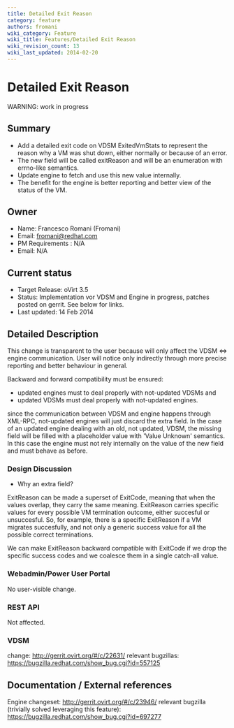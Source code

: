 ```yaml
---
title: Detailed Exit Reason
category: feature
authors: fromani
wiki_category: Feature
wiki_title: Features/Detailed Exit Reason
wiki_revision_count: 13
wiki_last_updated: 2014-02-20
---
```


# Detailed Exit Reason

WARNING: work in progress

## Summary

*   Add a detailed exit code on VDSM ExitedVmStats to represent the reason why a VM was shut down, either normally or because of an error.
*   The new field will be called exitReason and will be an enumeration with errno-like semantics.
*   Update engine to fetch and use this new value internally.
*   The benefit for the engine is better reporting and better view of the status of the VM.

## Owner

*   Name: Francesco Romani (Fromani)
*   Email: <fromani@redhat.com>
*   PM Requirements : N/A
*   Email: N/A

## Current status

*   Target Release: oVirt 3.5
*   Status: Implementation vor VDSM and Engine in progress, patches posted on gerrit. See below for links.
*   Last updated: 14 Feb 2014

## Detailed Description

This change is transparent to the user because will only affect the VDSM <=> engine communication. User will notice only indirectly through more precise reporting and better behaviour in general.

Backward and forward compatibility must be ensured:

*   updated engines must to deal properly with not-updated VDSMs and
*   updated VDSMs must deal properly with not-updated engines.

since the communication between VDSM and engine happens through XML-RPC, not-updated engines will just discard the extra field. In the case of an updated engine dealing with an old, not updated, VDSM, the missing field will be filled with a placeholder value with 'Value Unknown' semantics. In this case the engine must not rely internally on the value of the new field and must behave as before.

### Design Discussion

*   Why an extra field?

ExitReason can be made a superset of ExitCode, meaning that when the values overlap, they carry the same meaning. ExitReason carries specific values for every possible VM termination outcome, either succesful or unsuccesful. So, for example, there is a specific ExitReason if a VM migrates succesfully, and not only a generic success value for all the possible correct terminations.

We can make ExitReason backward compatible with ExitCode if we drop the specific success codes and we coalesce them in a single catch-all value.

### Webadmin/Power User Portal

No user-visible change.

### REST API

Not affected.

### VDSM

change: <http://gerrit.ovirt.org/#/c/22631/> relevant bugzillas: <https://bugzilla.redhat.com/show_bug.cgi?id=557125>

## Documentation / External references

Engine changeset: <http://gerrit.ovirt.org/#/c/23946/> relevant bugzilla (trivially solved leveraging this feature): <https://bugzilla.redhat.com/show_bug.cgi?id=697277>

